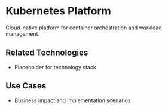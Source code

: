 # Kubernetes Platform

Cloud-native platform for container orchestration and workload management.

## Related Technologies
- Placeholder for technology stack

## Use Cases
- Business impact and implementation scenarios

